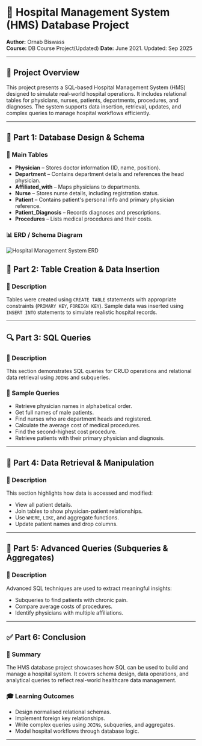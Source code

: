 # 🏥 Hospital Management System (HMS) Database Project

**Author:** Ornab Biswass  
**Course:** DB Course Project(Updated)
**Date:** June 2021. Updated: Sep 2025

---

## 📘 Project Overview

This project presents a SQL-based Hospital Management System (HMS) designed to simulate real-world hospital operations. It includes relational tables for physicians, nurses, patients, departments, procedures, and diagnoses. The system supports data insertion, retrieval, updates, and complex queries to manage hospital workflows efficiently.

---

## 🧩 Part 1: Database Design & Schema

### 🔹 Main Tables

- **Physician** – Stores doctor information (ID, name, position).
- **Department** – Contains department details and references the head physician.
- **Affiliated_with** – Maps physicians to departments.
- **Nurse** – Stores nurse details, including registration status.
- **Patient** – Contains patient's personal info and primary physician reference.
- **Patient_Diagnosis** – Records diagnoses and prescriptions.
- **Procedures** – Lists medical procedures and their costs.

### 📊 ERD / Schema Diagram

![Hospital Management System ERD](Hospital-Managment-System/images/ERD.png)

## 🧾 Part 2: Table Creation & Data Insertion

### 🔹 Description

Tables were created using `CREATE TABLE` statements with appropriate constraints (`PRIMARY KEY`, `FOREIGN KEY`). Sample data was inserted using `INSERT INTO` statements to simulate realistic hospital records.


---

## 🔍 Part 3: SQL Queries

### 🔹 Description

This section demonstrates SQL queries for CRUD operations and relational data retrieval using `JOIN`s and subqueries.

### 🧪 Sample Queries

- Retrieve physician names in alphabetical order.
- Get full names of male patients.
- Find nurses who are department heads and registered.
- Calculate the average cost of medical procedures.
- Find the second-highest cost procedure.
- Retrieve patients with their primary physician and diagnosis.
---

## 🔧 Part 4: Data Retrieval & Manipulation

### 🔹 Description

This section highlights how data is accessed and modified:

- View all patient details.
- Join tables to show physician-patient relationships.
- Use `WHERE`, `LIKE`, and aggregate functions.
- Update patient names and drop columns.

---

## 🧠 Part 5: Advanced Queries (Subqueries & Aggregates)

### 🔹 Description

Advanced SQL techniques are used to extract meaningful insights:

- Subqueries to find patients with chronic pain.
- Compare average costs of procedures.
- Identify physicians with multiple affiliations.
---

## ✅ Part 6: Conclusion

### 🔹 Summary

The HMS database project showcases how SQL can be used to build and manage a hospital system. It covers schema design, data operations, and analytical queries to reflect real-world healthcare data management.

### 🎓 Learning Outcomes

- Design normalised relational schemas.
- Implement foreign key relationships.
- Write complex queries using `JOIN`s, subqueries, and aggregates.
- Model hospital workflows through database logic.

---
